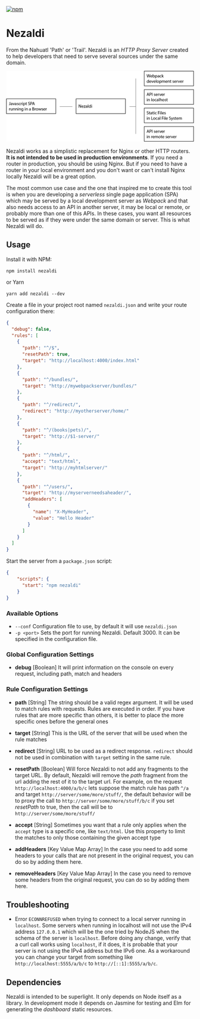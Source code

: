 [![npm](https://img.shields.io/npm/v/nezaldi.svg)]()

Nezaldi
=======

From the Nahuatl 'Path' or 'Trail'. Nezaldi is an _HTTP Proxy Server_ created to help developers that need to serve several sources 
under the same domain.

![Diagram](diagram_01.png)

Nezaldi works as a simplistic replacement for Nginx or other HTTP routers. 
**It is not intended to be used in production environments**. If you need a router in production, you should be 
using Nginx. But if you need to have a router in your local environment and you don't want or can't install Nginx locally
Nezaldi will be a great option.

The most common use case and the one that inspired me to create this tool is when you are developing a _serverless_
single page application (SPA) which may be served by a local development server as _Webpack_ and that also needs access
to an API in another server, it may be local or remote, or probably more than one of this APIs. In these cases, you want 
all resources to be served as if they were under the same domain or server. This is what Nezaldi will do.

## Usage

Install it with NPM:

    npm install nezaldi
    
or Yarn

    yarn add nezaldi --dev

Create a file in your project root named `nezaldi.json` and write your route configuration there:

```json
{
  "debug": false,
  "rules": [
    {
      "path": "^/$",
      "resetPath": true,
      "target": "http://localhost:4000/index.html"
    },
    {
      "path": "^/bundles/",
      "target": "http://mywebpackserver/bundles/"
    },
    {
      "path": "^/redirect/",
      "redirect": "http://myotherserver/home/"
    },
    {
      "path": "^/(books|pets)/",
      "target": "http://$1-server/"
    },
    {
      "path": "^/html/",
      "accept": "text/html",
      "target": "http://myhtmlserver/"
    },
    {
      "path": "^/users/",
      "target": "http://myserverneedsaheader/",
      "addHeaders": [
        {
          "name": "X-MyHeader",
          "value": "Hello Header"
        }
      ]
    }
  ]
}
```

Start the server from a `package.json` script:

```json
{
    "scripts": {
      "start": "npm nezaldi"
    }
}
```
    
### Available Options

* `--conf` Configuration file to use, by default it will use `nezaldi.json`
* `-p <port>` Sets the port for running Nezaldi. Default 3000. It can be specified in the configuration file.


### Global Configuration Settings

* **debug** [Boolean] It will print information on the console on every request, including path, match and headers

### Rule Configuration Settings

* **path** [String] The string should be a valid regex argument. It will be used to match rules with requests.
Rules are executed in order. If you have rules that are more specific than others, it is better to place the more
specific ones before the general ones

* **target** [String] This is the URL of the server that will be used when the rule matches

* **redirect** [String] URL to be used as a redirect response. 
`redirect` should not be used in combination with `target` setting in the same rule.

* **resetPath** [Boolean] Will force Nezaldi to not add any fragments to the target URL.
By default, Nezaldi will remove the *path* fragment from the url adding the rest of it to the
target url. For example, on the request `http://localhost:4000/a/b/c` lets suppose the match rule has path `^/a` and 
target `http://server/some/more/stuff/`, the default behavior will be to proxy the call to `http://server/some/more/stuff/b/c`
if you set *resetPath* to true, then the call will be to `http://server/some/more/stuff/`

* **accept** [String] Sometimes you want that a rule only applies when the `accept` type is a specific one, like `text/html`.
Use this property to limit the matches to only those containing the given accept type

* **addHeaders** [Key Value Map Array] In the case you need to add some headers to your calls that are not present
in the original request, you can do so by adding them here.

* **removeHeaders** [Key Value Map Array] In the case you need to remove some headers from the original request, 
you can do so by adding them here.

## Troubleshooting

* Error `ECONNREFUSED` when trying to connect to a local server running in `localhost`. Some servers when running in localhost
will not use the IPv4 address `127.0.0.1` which will be the one tried by NodeJS when the schema of the server is `localhost`.
Before doing any change, verify that a curl call works using `localhost`, if it does, it is probable that your server is not using
the IPv4 address but the IPv6 one. As a workaround you can change your target from something like `http://localhost:5555/a/b/c` to `http://[::1]:5555/a/b/c`.

## Dependencies

Nezaldi is intended to be superlight. It only depends on Node itself as a library.
In development mode it depends on Jasmine for testing and Elm for generating the _dashboard_ static resources.